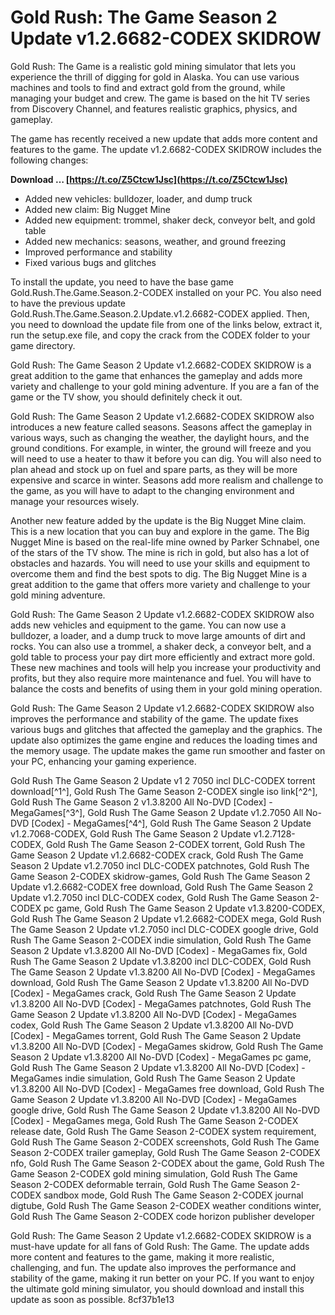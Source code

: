 
 
# Gold Rush: The Game Season 2 Update v1.2.6682-CODEX SKIDROW
 
Gold Rush: The Game is a realistic gold mining simulator that lets you experience the thrill of digging for gold in Alaska. You can use various machines and tools to find and extract gold from the ground, while managing your budget and crew. The game is based on the hit TV series from Discovery Channel, and features realistic graphics, physics, and gameplay.
 
The game has recently received a new update that adds more content and features to the game. The update v1.2.6682-CODEX SKIDROW includes the following changes:
 
**Download … [https://t.co/Z5Ctcw1Jsc](https://t.co/Z5Ctcw1Jsc)**


 
- Added new vehicles: bulldozer, loader, and dump truck
- Added new claim: Big Nugget Mine
- Added new equipment: trommel, shaker deck, conveyor belt, and gold table
- Added new mechanics: seasons, weather, and ground freezing
- Improved performance and stability
- Fixed various bugs and glitches

To install the update, you need to have the base game Gold.Rush.The.Game.Season.2-CODEX installed on your PC. You also need to have the previous update Gold.Rush.The.Game.Season.2.Update.v1.2.6682-CODEX applied. Then, you need to download the update file from one of the links below, extract it, run the setup.exe file, and copy the crack from the CODEX folder to your game directory.
 
Gold Rush: The Game Season 2 Update v1.2.6682-CODEX SKIDROW is a great addition to the game that enhances the gameplay and adds more variety and challenge to your gold mining adventure. If you are a fan of the game or the TV show, you should definitely check it out.
  
Gold Rush: The Game Season 2 Update v1.2.6682-CODEX SKIDROW also introduces a new feature called seasons. Seasons affect the gameplay in various ways, such as changing the weather, the daylight hours, and the ground conditions. For example, in winter, the ground will freeze and you will need to use a heater to thaw it before you can dig. You will also need to plan ahead and stock up on fuel and spare parts, as they will be more expensive and scarce in winter. Seasons add more realism and challenge to the game, as you will have to adapt to the changing environment and manage your resources wisely.
 
Another new feature added by the update is the Big Nugget Mine claim. This is a new location that you can buy and explore in the game. The Big Nugget Mine is based on the real-life mine owned by Parker Schnabel, one of the stars of the TV show. The mine is rich in gold, but also has a lot of obstacles and hazards. You will need to use your skills and equipment to overcome them and find the best spots to dig. The Big Nugget Mine is a great addition to the game that offers more variety and challenge to your gold mining adventure.
  
Gold Rush: The Game Season 2 Update v1.2.6682-CODEX SKIDROW also adds new vehicles and equipment to the game. You can now use a bulldozer, a loader, and a dump truck to move large amounts of dirt and rocks. You can also use a trommel, a shaker deck, a conveyor belt, and a gold table to process your pay dirt more efficiently and extract more gold. These new machines and tools will help you increase your productivity and profits, but they also require more maintenance and fuel. You will have to balance the costs and benefits of using them in your gold mining operation.
 
Gold Rush: The Game Season 2 Update v1.2.6682-CODEX SKIDROW also improves the performance and stability of the game. The update fixes various bugs and glitches that affected the gameplay and the graphics. The update also optimizes the game engine and reduces the loading times and the memory usage. The update makes the game run smoother and faster on your PC, enhancing your gaming experience.
 
Gold Rush The Game Season 2 Update v1 2 7050 incl DLC-CODEX torrent download[^1^],  Gold Rush The Game Season 2-CODEX single iso link[^2^],  Gold Rush The Game Season 2 v1.3.8200 All No-DVD [Codex] - MegaGames[^3^],  Gold Rush The Game Season 2 Update v1.2.7050 All No-DVD [Codex] - MegaGames[^4^],  Gold Rush The Game Season 2 Update v1.2.7068-CODEX,  Gold Rush The Game Season 2 Update v1.2.7128-CODEX,  Gold Rush The Game Season 2-CODEX torrent,  Gold Rush The Game Season 2 Update v1.2.6682-CODEX crack,  Gold Rush The Game Season 2 Update v1.2.7050 incl DLC-CODEX patchnotes,  Gold Rush The Game Season 2-CODEX skidrow-games,  Gold Rush The Game Season 2 Update v1.2.6682-CODEX free download,  Gold Rush The Game Season 2 Update v1.2.7050 incl DLC-CODEX codex,  Gold Rush The Game Season 2-CODEX pc game,  Gold Rush The Game Season 2 Update v1.3.8200-CODEX,  Gold Rush The Game Season 2 Update v1.2.6682-CODEX mega,  Gold Rush The Game Season 2 Update v1.2.7050 incl DLC-CODEX google drive,  Gold Rush The Game Season 2-CODEX indie simulation,  Gold Rush The Game Season 2 Update v1.3.8200 All No-DVD [Codex] - MegaGames fix,  Gold Rush The Game Season 2 Update v1.3.8200 incl DLC-CODEX,  Gold Rush The Game Season 2 Update v1.3.8200 All No-DVD [Codex] - MegaGames download,  Gold Rush The Game Season 2 Update v1.3.8200 All No-DVD [Codex] - MegaGames crack,  Gold Rush The Game Season 2 Update v1.3.8200 All No-DVD [Codex] - MegaGames patchnotes,  Gold Rush The Game Season 2 Update v1.3.8200 All No-DVD [Codex] - MegaGames codex,  Gold Rush The Game Season 2 Update v1.3.8200 All No-DVD [Codex] - MegaGames torrent,  Gold Rush The Game Season 2 Update v1.3.8200 All No-DVD [Codex] - MegaGames skidrow,  Gold Rush The Game Season 2 Update v1.3.8200 All No-DVD [Codex] - MegaGames pc game,  Gold Rush The Game Season 2 Update v1.3.8200 All No-DVD [Codex] - MegaGames indie simulation,  Gold Rush The Game Season 2 Update v1.3.8200 All No-DVD [Codex] - MegaGames free download,  Gold Rush The Game Season 2 Update v1.3.8200 All No-DVD [Codex] - MegaGames google drive,  Gold Rush The Game Season 2 Update v1.3.8200 All No-DVD [Codex] - MegaGames mega,  Gold Rush The Game Season 2-CODEX release date,  Gold Rush The Game Season 2-CODEX system requirement,  Gold Rush The Game Season 2-CODEX screenshots,  Gold Rush The Game Season 2-CODEX trailer gameplay,  Gold Rush The Game Season 2-CODEX nfo,  Gold Rush The Game Season 2-CODEX about the game,  Gold Rush The Game Season 2-CODEX gold mining simulation,  Gold Rush The Game Season 2-CODEX deformable terrain,  Gold Rush The Game Season 2-CODEX sandbox mode,  Gold Rush The Game Season 2-CODEX journal digtube,  Gold Rush The Game Season 2-CODEX weather conditions winter,  Gold Rush The Game Season 2-CODEX code horizon publisher developer
 
Gold Rush: The Game Season 2 Update v1.2.6682-CODEX SKIDROW is a must-have update for all fans of Gold Rush: The Game. The update adds more content and features to the game, making it more realistic, challenging, and fun. The update also improves the performance and stability of the game, making it run better on your PC. If you want to enjoy the ultimate gold mining simulator, you should download and install this update as soon as possible.
 8cf37b1e13
 
